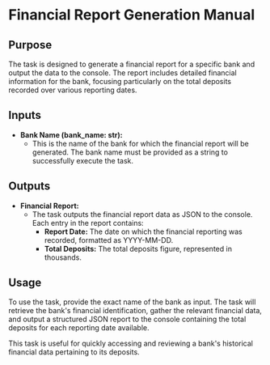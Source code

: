# Financial Report Generation Manual

## Purpose

The task is designed to generate a financial report for a specific bank and output the data to the console. The report includes detailed financial information for the bank, focusing particularly on the total deposits recorded over various reporting dates.

## Inputs

- **Bank Name (bank_name: str):** 
  - This is the name of the bank for which the financial report will be generated. The bank name must be provided as a string to successfully execute the task.

## Outputs

- **Financial Report:**
  - The task outputs the financial report data as JSON to the console. Each entry in the report contains:
    - **Report Date:** The date on which the financial reporting was recorded, formatted as YYYY-MM-DD.
    - **Total Deposits:** The total deposits figure, represented in thousands.

## Usage

To use the task, provide the exact name of the bank as input. The task will retrieve the bank's financial identification, gather the relevant financial data, and output a structured JSON report to the console containing the total deposits for each reporting date available.

This task is useful for quickly accessing and reviewing a bank's historical financial data pertaining to its deposits.
